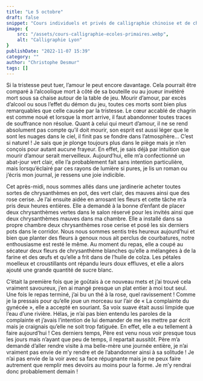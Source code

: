 ```yaml
---
title: "Le 5 octobre"
draft: false
snippet: "Cours individuels et privés de calligraphie chinoise et de chinois."
image: {
    src: "/assets/cours-calligraphie-ecoles-primaires.webp",
    alt: "Calligraphie Lyon"
}
publishDate: "2022-11-07 15:39"
category: ""
author: "Christophe Desmur"
tags: []
---
```


Si la tristesse peut tuer, l’amour le peut encore davantage. Cela pourrait être comparé à l’alcoolique mort à côté de sa bouteille ou au joueur invétéré mort sous sa chaise autour de la table de jeu. Mourir d’amour, par excès d’alcool ou sous l’effet du démon du jeu, toutes ces morts sont bien plus remarquables que celle causée par la tristesse. Le cœur accablé de chagrin est comme noué et lorsque la mort arrive, il faut abandonner toutes traces de souffrance non résolue. Quant à celui qui meurt d’amour, il ne se rend absolument pas compte qu’il doit mourir, son esprit est aussi léger que le sont les nuages dans le ciel, il finit pas se fondre dans l’atmosphère... C’est si naturel ! Je sais que je plonge toujours plus dans le piège mais je n’en conçois pour autant aucune frayeur. En effet, je sais déjà par intuition que mourir d’amour serait merveilleux. Aujourd’hui, elle m’a confectionné un abat-jour vert clair, elle l’a probablement fait sans intention particulière, mais lorsqu’éclairé par ces rayons de lumière si pures, je lis un roman ou j’écris mon journal, je ressens une joie indicible.

Cet après-midi, nous sommes allés dans une jardinerie acheter toutes sortes de chrysanthèmes en pot, des vert clair, des mauves ainsi que des rose cerise. Je l’ai ensuite aidée en arrosant les fleurs et cette tâche m’a pris deux heures entières. Elle a demandé à la bonne d’enfant de placer deux chrysanthèmes vertes dans le salon réservé pour les invités ainsi que deux chrysanthèmes mauves dans ma chambre. Elle a installé dans sa propre chambre deux chrysanthèmes rose cerise et posé les six derniers pots dans le corridor. Nous nous sommes sentis très heureux aujourd’hui et bien que planter des fleurs à genoux nous ait perclus de courbatures, notre enthousiasme est resté le même. Au moment du repas, elle a coupé au sécateur deux fleurs de chrysanthème blanches qu’elle a mélangées à de la farine et des œufs et qu’elle a frit dans de l’huile de colza. Les pétales moelleux et croustillants ont répandu leurs doux effluves, et elle a alors ajouté une grande quantité de sucre blanc.

C’était la première fois que je goûtais à ce nouveau mets et j’ai trouvé cela vraiment savoureux, j’en ai mangé presque un plat entier à moi tout seul. Une fois le repas terminé, j’ai bu un thé à la rose, quel ravissement ! Comme je la pressais pour qu’elle joue un morceau sur l’air de « La complainte du gynécée », elle a accepté en souriant. Sa voix suave était aussi limpide que l’eau d’une rivière. Hélas, je n’ai pas bien entendu les paroles de la complainte et j’avais l’intention de lui demander de me les mettre par écrit mais je craignais qu’elle ne soit trop fatiguée. En effet, elle a eu tellement à faire aujourd’hui ! Ces derniers temps, Père est venu nous voir presque tous les jours mais n’ayant que peu de temps, il repartait aussitôt. Père m’a demandé d’aller rendre visite à ma belle-mère une journée entière, je n’ai vraiment pas envie de m’y rendre et de l’abandonner ainsi à sa solitude ! Je n’ai pas envie de la voir avec sa face répugnante mais je ne peux faire autrement que remplir mes devoirs au moins pour la forme. Je m’y rendrai donc probablement demain !
